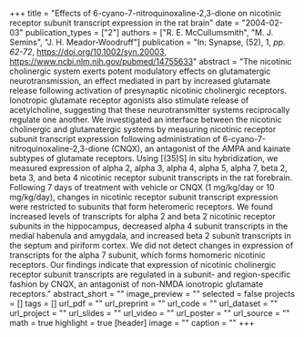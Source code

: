 +++
title = "Effects of 6-cyano-7-nitroquinoxaline-2,3-dione on nicotinic receptor subunit transcript expression in the rat brain"
date = "2004-02-03"
publication_types = ["2"]
authors = ["R. E. McCullumsmith", "M. J. Semins", "J. H. Meador-Woodruff"]
publication = "In: Synapse, (52), 1, _pp. 62-72_, https://doi.org/10.1002/syn.20003, https://www.ncbi.nlm.nih.gov/pubmed/14755633"
abstract = "The nicotinic cholinergic system exerts potent modulatory effects on glutamatergic neurotransmission, an effect mediated in part by increased glutamate release following activation of presynaptic nicotinic cholinergic receptors. Ionotropic glutamate receptor agonists also stimulate release of acetylcholine, suggesting that these neurotransmitter systems reciprocally regulate one another. We investigated an interface between the nicotinic cholinergic and glutamatergic systems by measuring nicotinic receptor subunit transcript expression following administration of 6-cyano-7-nitroquinoxaline-2,3-dione (CNQX), an antagonist of the AMPA and kainate subtypes of glutamate receptors. Using [(35)S] in situ hybridization, we measured expression of alpha 2, alpha 3, alpha 4, alpha 5, alpha 7, beta 2, beta 3, and beta 4 nicotinic receptor subunit transcripts in the rat forebrain. Following 7 days of treatment with vehicle or CNQX (1 mg/kg/day or 10 mg/kg/day), changes in nicotinic receptor subunit transcript expression were restricted to subunits that form heteromeric receptors. We found increased levels of transcripts for alpha 2 and beta 2 nicotinic receptor subunits in the hippocampus, decreased alpha 4 subunit transcripts in the medial habenula and amygdala, and increased beta 2 subunit transcripts in the septum and piriform cortex. We did not detect changes in expression of transcripts for the alpha 7 subunit, which forms homomeric nicotinic receptors. Our findings indicate that expression of nicotinic cholinergic receptor subunit transcripts are regulated in a subunit- and region-specific fashion by CNQX, an antagonist of non-NMDA ionotropic glutamate receptors."
abstract_short = ""
image_preview = ""
selected = false
projects = []
tags = []
url_pdf = ""
url_preprint = ""
url_code = ""
url_dataset = ""
url_project = ""
url_slides = ""
url_video = ""
url_poster = ""
url_source = ""
math = true
highlight = true
[header]
image = ""
caption = ""
+++
